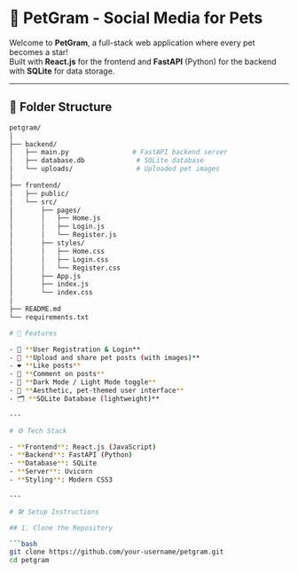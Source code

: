 # 🐾 PetGram - Social Media for Pets

Welcome to **PetGram**, a full-stack web application where every pet becomes a star!  
Built with **React.js** for the frontend and **FastAPI** (Python) for the backend with **SQLite** for data storage.

---

## 📁 Folder Structure

```bash
petgram/
│
├── backend/
│   ├── main.py                # FastAPI backend server
│   ├── database.db             # SQLite database
│   └── uploads/                # Uploaded pet images
│
├── frontend/
│   ├── public/
│   └── src/
│       ├── pages/
│       │   ├── Home.js
│       │   ├── Login.js
│       │   └── Register.js
│       ├── styles/
│       │   ├── Home.css
│       │   ├── Login.css
│       │   └── Register.css
│       ├── App.js
│       ├── index.js
│       └── index.css
│
├── README.md
└── requirements.txt

# 🚀 Features

- 🐶 **User Registration & Login**
- 📸 **Upload and share pet posts (with images)**
- ❤️ **Like posts**
- 💬 **Comment on posts**
- 🌙 **Dark Mode / Light Mode toggle**
- 🐾 **Aesthetic, pet-themed user interface**
- 🗂️ **SQLite Database (lightweight)**

---

# ⚙️ Tech Stack

- **Frontend**: React.js (JavaScript)
- **Backend**: FastAPI (Python)
- **Database**: SQLite
- **Server**: Uvicorn
- **Styling**: Modern CSS3

---

# 🛠️ Setup Instructions

## 1. Clone the Repository

```bash
git clone https://github.com/your-username/petgram.git
cd petgram

